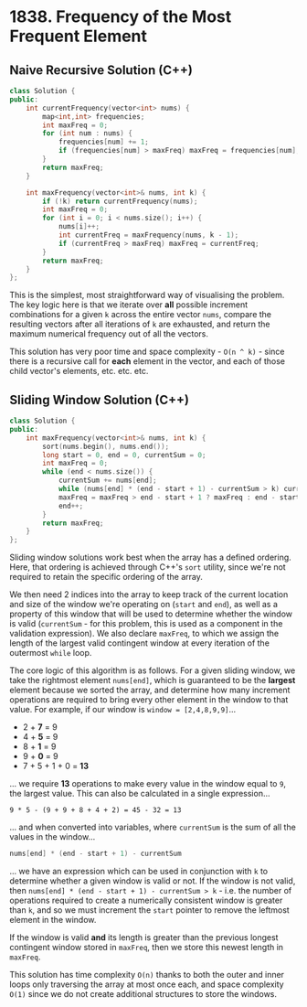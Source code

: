 # 1838. Frequency of the Most Frequent Element

## Naive Recursive Solution (C++)

```C++
class Solution {
public:
    int currentFrequency(vector<int> nums) {
        map<int,int> frequencies;
        int maxFreq = 0;
        for (int num : nums) {
            frequencies[num] += 1;
            if (frequencies[num] > maxFreq) maxFreq = frequencies[num];
        }
        return maxFreq;
    }

    int maxFrequency(vector<int>& nums, int k) {
        if (!k) return currentFrequency(nums);
        int maxFreq = 0;
        for (int i = 0; i < nums.size(); i++) {
            nums[i]++;
            int currentFreq = maxFrequency(nums, k - 1);
            if (currentFreq > maxFreq) maxFreq = currentFreq;
        }
        return maxFreq;
    }
};
```
This is the simplest, most straightforward way of visualising the problem. The key logic here is that we iterate over **all** possible increment combinations for a given `k` across the entire vector `nums`, compare the resulting vectors after all iterations of `k` are exhausted, and return the maximum numerical frequency out of all the vectors.

This solution has very poor time and space complexity - `O(n ^ k)` - since there is a recursive call for **each** element in the vector, and each of those child vector's elements, etc. etc. etc.


## Sliding Window Solution (C++)

```C++
class Solution {
public:
    int maxFrequency(vector<int>& nums, int k) {
        sort(nums.begin(), nums.end());
        long start = 0, end = 0, currentSum = 0;
        int maxFreq = 0;
        while (end < nums.size()) {
            currentSum += nums[end];
            while (nums[end] * (end - start + 1) - currentSum > k) currentSum -= nums[start++];
            maxFreq = maxFreq > end - start + 1 ? maxFreq : end - start + 1;
            end++;
        }
        return maxFreq;
    }
};
```

Sliding window solutions work best when the array has a defined ordering. Here, that ordering is achieved through C++'s `sort` utility, since we're not required to retain the specific ordering of the array.

We then need 2 indices into the array to keep track of the current location and size of the window we're operating on (`start` and `end`), as well as a property of this window that will be used to determine whether the window is valid (`currentSum` - for this problem, this is used as a component in the validation expression). We also declare `maxFreq`, to which we assign the length of the largest valid contingent window at every iteration of the outermost `while` loop.

The core logic of this algorithm is as follows. For a given sliding window, we take the rightmost element `nums[end]`, which is guaranteed to be the **largest** element because we sorted the array, and determine how many increment operations are required to bring every other element in the window to that value. For example, if our window is `window = [2,4,8,9,9]`...

- 2 + **7** = 9
- 4 + **5** = 9
- 8 + **1** = 9
- 9 + **0** = 9
- 7 + 5 + 1 + 0 = **13**

... we require **13** operations to make every value in the window equal to `9`, the largest value. This can also be calculated in a single expression...

```
9 * 5 - (9 + 9 + 8 + 4 + 2) = 45 - 32 = 13
```

... and when converted into variables, where `currentSum` is the sum of all the values in the window...

```C++
nums[end] * (end - start + 1) - currentSum
```

... we have an expression which can be used in conjunction with `k` to determine whether a given window is valid or not. If the window is not valid, then `nums[end] * (end - start + 1) - currentSum > k` - i.e. the number of operations required to create a numerically consistent window is greater than `k`, and so we must increment the `start` pointer to remove the leftmost element in the window.

If the window is valid **and** its length is greater than the previous longest contingent window stored in `maxFreq`, then we store this newest length in `maxFreq`.

This solution has time complexity `O(n)` thanks to both the outer and inner loops only traversing the array at most once each, and space complexity `O(1)` since we do not create additional structures to store the windows.